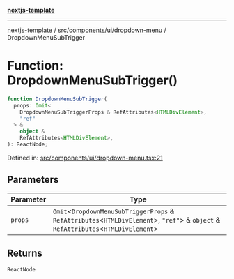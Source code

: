 [**nextjs-template**](README.md)

---

[nextjs-template](README.md) / [src/components/ui/dropdown-menu](src.components.ui.dropdown-menu.md) / DropdownMenuSubTrigger

# Function: DropdownMenuSubTrigger()

```ts
function DropdownMenuSubTrigger(
  props: Omit<
    DropdownMenuSubTriggerProps & RefAttributes<HTMLDivElement>,
    "ref"
  > &
    object &
    RefAttributes<HTMLDivElement>,
): ReactNode;
```

Defined in: [src/components/ui/dropdown-menu.tsx:21](https://github.com/Its-Satyajit/nextjs-template/blob/c8d81b09293d759cbf04e9bc7e542cc7d90740e6/src/components/ui/dropdown-menu.tsx#L21)

## Parameters

| Parameter | Type                                                                                                                                    |
| --------- | --------------------------------------------------------------------------------------------------------------------------------------- |
| `props`   | `Omit`\<`DropdownMenuSubTriggerProps` & `RefAttributes`\<`HTMLDivElement`\>, `"ref"`\> & `object` & `RefAttributes`\<`HTMLDivElement`\> |

## Returns

`ReactNode`
